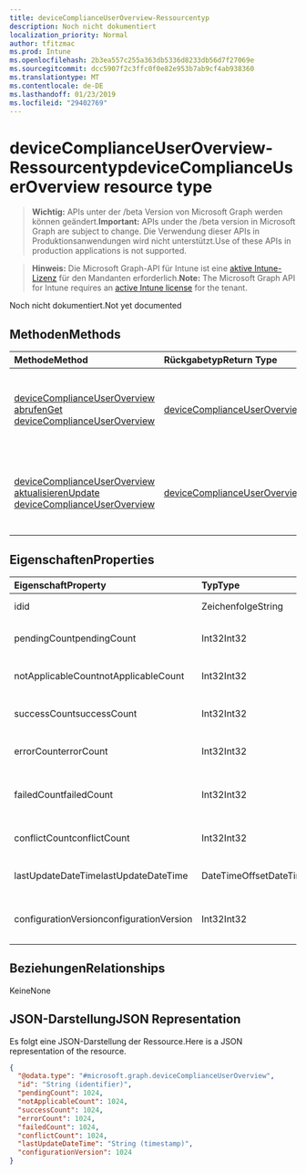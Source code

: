 ```yaml
---
title: deviceComplianceUserOverview-Ressourcentyp
description: Noch nicht dokumentiert
localization_priority: Normal
author: tfitzmac
ms.prod: Intune
ms.openlocfilehash: 2b3ea557c255a363db5336d8233db56d7f27069e
ms.sourcegitcommit: dcc5907f2c3ffc0f0e82e953b7ab9cf4ab938360
ms.translationtype: MT
ms.contentlocale: de-DE
ms.lasthandoff: 01/23/2019
ms.locfileid: "29402769"
---
```

# <a name="devicecomplianceuseroverview-resource-type"></a><span data-ttu-id="f7a42-103">deviceComplianceUserOverview-Ressourcentyp</span><span class="sxs-lookup"><span data-stu-id="f7a42-103">deviceComplianceUserOverview resource type</span></span>

> <span data-ttu-id="f7a42-104">**Wichtig:** APIs unter der /beta Version von Microsoft Graph werden können geändert.</span><span class="sxs-lookup"><span data-stu-id="f7a42-104">**Important:** APIs under the /beta version in Microsoft Graph are subject to change.</span></span> <span data-ttu-id="f7a42-105">Die Verwendung dieser APIs in Produktionsanwendungen wird nicht unterstützt.</span><span class="sxs-lookup"><span data-stu-id="f7a42-105">Use of these APIs in production applications is not supported.</span></span>

> <span data-ttu-id="f7a42-106">**Hinweis:** Die Microsoft Graph-API für Intune ist eine [aktive Intune-Lizenz](https://go.microsoft.com/fwlink/?linkid=839381) für den Mandanten erforderlich.</span><span class="sxs-lookup"><span data-stu-id="f7a42-106">**Note:** The Microsoft Graph API for Intune requires an [active Intune license](https://go.microsoft.com/fwlink/?linkid=839381) for the tenant.</span></span>

<span data-ttu-id="f7a42-107">Noch nicht dokumentiert.</span><span class="sxs-lookup"><span data-stu-id="f7a42-107">Not yet documented</span></span>

## <a name="methods"></a><span data-ttu-id="f7a42-108">Methoden</span><span class="sxs-lookup"><span data-stu-id="f7a42-108">Methods</span></span>
|<span data-ttu-id="f7a42-109">Methode</span><span class="sxs-lookup"><span data-stu-id="f7a42-109">Method</span></span>|<span data-ttu-id="f7a42-110">Rückgabetyp</span><span class="sxs-lookup"><span data-stu-id="f7a42-110">Return Type</span></span>|<span data-ttu-id="f7a42-111">Beschreibung</span><span class="sxs-lookup"><span data-stu-id="f7a42-111">Description</span></span>|
|:---|:---|:---|
|[<span data-ttu-id="f7a42-112">deviceComplianceUserOverview abrufen</span><span class="sxs-lookup"><span data-stu-id="f7a42-112">Get deviceComplianceUserOverview</span></span>](../api/intune-deviceconfig-devicecomplianceuseroverview-get.md)|[<span data-ttu-id="f7a42-113">deviceComplianceUserOverview</span><span class="sxs-lookup"><span data-stu-id="f7a42-113">deviceComplianceUserOverview</span></span>](../resources/intune-deviceconfig-devicecomplianceuseroverview.md)|<span data-ttu-id="f7a42-114">Lesen von Eigenschaften und Beziehungen des [deviceComplianceUserOverview](../resources/intune-deviceconfig-devicecomplianceuseroverview.md)-Objekts.</span><span class="sxs-lookup"><span data-stu-id="f7a42-114">Read properties and relationships of the [deviceComplianceUserOverview](../resources/intune-deviceconfig-devicecomplianceuseroverview.md) object.</span></span>|
|[<span data-ttu-id="f7a42-115">deviceComplianceUserOverview aktualisieren</span><span class="sxs-lookup"><span data-stu-id="f7a42-115">Update deviceComplianceUserOverview</span></span>](../api/intune-deviceconfig-devicecomplianceuseroverview-update.md)|[<span data-ttu-id="f7a42-116">deviceComplianceUserOverview</span><span class="sxs-lookup"><span data-stu-id="f7a42-116">deviceComplianceUserOverview</span></span>](../resources/intune-deviceconfig-devicecomplianceuseroverview.md)|<span data-ttu-id="f7a42-117">Aktualisieren der Eigenschaften eines [deviceComplianceUserOverview](../resources/intune-deviceconfig-devicecomplianceuseroverview.md)-Objekts.</span><span class="sxs-lookup"><span data-stu-id="f7a42-117">Update the properties of a [deviceComplianceUserOverview](../resources/intune-deviceconfig-devicecomplianceuseroverview.md) object.</span></span>|

## <a name="properties"></a><span data-ttu-id="f7a42-118">Eigenschaften</span><span class="sxs-lookup"><span data-stu-id="f7a42-118">Properties</span></span>
|<span data-ttu-id="f7a42-119">Eigenschaft</span><span class="sxs-lookup"><span data-stu-id="f7a42-119">Property</span></span>|<span data-ttu-id="f7a42-120">Typ</span><span class="sxs-lookup"><span data-stu-id="f7a42-120">Type</span></span>|<span data-ttu-id="f7a42-121">Beschreibung</span><span class="sxs-lookup"><span data-stu-id="f7a42-121">Description</span></span>|
|:---|:---|:---|
|<span data-ttu-id="f7a42-122">id</span><span class="sxs-lookup"><span data-stu-id="f7a42-122">id</span></span>|<span data-ttu-id="f7a42-123">Zeichenfolge</span><span class="sxs-lookup"><span data-stu-id="f7a42-123">String</span></span>|<span data-ttu-id="f7a42-124">Schlüssel der Entität</span><span class="sxs-lookup"><span data-stu-id="f7a42-124">Key of the entity.</span></span>|
|<span data-ttu-id="f7a42-125">pendingCount</span><span class="sxs-lookup"><span data-stu-id="f7a42-125">pendingCount</span></span>|<span data-ttu-id="f7a42-126">Int32</span><span class="sxs-lookup"><span data-stu-id="f7a42-126">Int32</span></span>|<span data-ttu-id="f7a42-127">Anzahl der ausstehenden Benutzer</span><span class="sxs-lookup"><span data-stu-id="f7a42-127">Number of pending Users</span></span>|
|<span data-ttu-id="f7a42-128">notApplicableCount</span><span class="sxs-lookup"><span data-stu-id="f7a42-128">notApplicableCount</span></span>|<span data-ttu-id="f7a42-129">Int32</span><span class="sxs-lookup"><span data-stu-id="f7a42-129">Int32</span></span>|<span data-ttu-id="f7a42-130">Anzahl der Benutzer nicht zutreffend</span><span class="sxs-lookup"><span data-stu-id="f7a42-130">Number of not applicable users</span></span>|
|<span data-ttu-id="f7a42-131">successCount</span><span class="sxs-lookup"><span data-stu-id="f7a42-131">successCount</span></span>|<span data-ttu-id="f7a42-132">Int32</span><span class="sxs-lookup"><span data-stu-id="f7a42-132">Int32</span></span>|<span data-ttu-id="f7a42-133">Anzahl der erfolgreichen Benutzer</span><span class="sxs-lookup"><span data-stu-id="f7a42-133">Number of succeeded Users</span></span>|
|<span data-ttu-id="f7a42-134">errorCount</span><span class="sxs-lookup"><span data-stu-id="f7a42-134">errorCount</span></span>|<span data-ttu-id="f7a42-135">Int32</span><span class="sxs-lookup"><span data-stu-id="f7a42-135">Int32</span></span>|<span data-ttu-id="f7a42-136">Anzahl der Benutzer mit Fehlern</span><span class="sxs-lookup"><span data-stu-id="f7a42-136">Number of error Users</span></span>|
|<span data-ttu-id="f7a42-137">failedCount</span><span class="sxs-lookup"><span data-stu-id="f7a42-137">failedCount</span></span>|<span data-ttu-id="f7a42-138">Int32</span><span class="sxs-lookup"><span data-stu-id="f7a42-138">Int32</span></span>|<span data-ttu-id="f7a42-139">Anzahl der fehlgeschlagenen Benutzer</span><span class="sxs-lookup"><span data-stu-id="f7a42-139">Number of failed Users</span></span>|
|<span data-ttu-id="f7a42-140">conflictCount</span><span class="sxs-lookup"><span data-stu-id="f7a42-140">conflictCount</span></span>|<span data-ttu-id="f7a42-141">Int32</span><span class="sxs-lookup"><span data-stu-id="f7a42-141">Int32</span></span>|<span data-ttu-id="f7a42-142">Anzahl von Benutzern in Konflikt</span><span class="sxs-lookup"><span data-stu-id="f7a42-142">Number of users in conflict</span></span>|
|<span data-ttu-id="f7a42-143">lastUpdateDateTime</span><span class="sxs-lookup"><span data-stu-id="f7a42-143">lastUpdateDateTime</span></span>|<span data-ttu-id="f7a42-144">DateTimeOffset</span><span class="sxs-lookup"><span data-stu-id="f7a42-144">DateTimeOffset</span></span>|<span data-ttu-id="f7a42-145">Datum und Uhrzeit der letzten Aktualisierung</span><span class="sxs-lookup"><span data-stu-id="f7a42-145">Last update time</span></span>|
|<span data-ttu-id="f7a42-146">configurationVersion</span><span class="sxs-lookup"><span data-stu-id="f7a42-146">configurationVersion</span></span>|<span data-ttu-id="f7a42-147">Int32</span><span class="sxs-lookup"><span data-stu-id="f7a42-147">Int32</span></span>|<span data-ttu-id="f7a42-148">Version der Richtlinie für diese Übersicht</span><span class="sxs-lookup"><span data-stu-id="f7a42-148">Version of the policy for that overview</span></span>|

## <a name="relationships"></a><span data-ttu-id="f7a42-149">Beziehungen</span><span class="sxs-lookup"><span data-stu-id="f7a42-149">Relationships</span></span>
<span data-ttu-id="f7a42-150">Keine</span><span class="sxs-lookup"><span data-stu-id="f7a42-150">None</span></span>

## <a name="json-representation"></a><span data-ttu-id="f7a42-151">JSON-Darstellung</span><span class="sxs-lookup"><span data-stu-id="f7a42-151">JSON Representation</span></span>
<span data-ttu-id="f7a42-152">Es folgt eine JSON-Darstellung der Ressource.</span><span class="sxs-lookup"><span data-stu-id="f7a42-152">Here is a JSON representation of the resource.</span></span>
<!-- {
  "blockType": "resource",
  "keyProperty": "id",
  "@odata.type": "microsoft.graph.deviceComplianceUserOverview"
}
-->
``` json
{
  "@odata.type": "#microsoft.graph.deviceComplianceUserOverview",
  "id": "String (identifier)",
  "pendingCount": 1024,
  "notApplicableCount": 1024,
  "successCount": 1024,
  "errorCount": 1024,
  "failedCount": 1024,
  "conflictCount": 1024,
  "lastUpdateDateTime": "String (timestamp)",
  "configurationVersion": 1024
}
```




